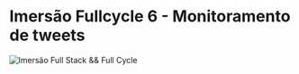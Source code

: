 # Imersão Fullcycle 6 - Monitoramento de tweets

![Imersão Full Stack && Full Cycle](https://events-fullcycle.s3.amazonaws.com/events-fullcycle/static/site/img/grupo_4417.png)
